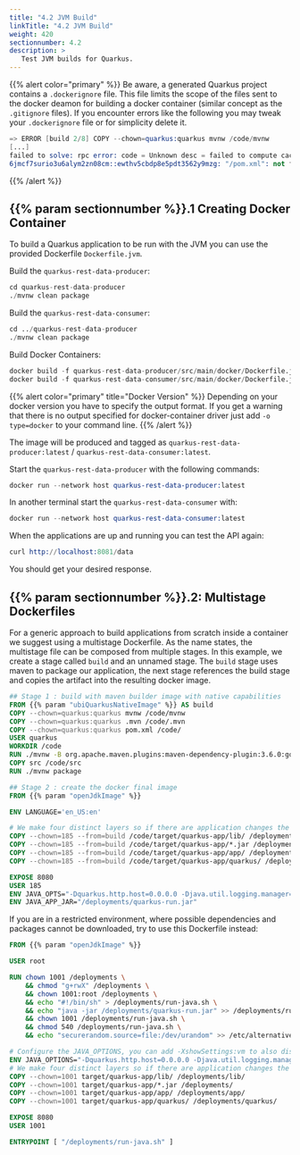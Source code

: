 ```yaml
---
title: "4.2 JVM Build"
linkTitle: "4.2 JVM Build"
weight: 420
sectionnumber: 4.2
description: >
   Test JVM builds for Quarkus.
---
```



{{% alert color="primary" %}}
Be aware, a generated Quarkus project contains a `.dockerignore` file. This file limits the scope of the files sent
to the docker deamon for building a docker container (similar concept as the `.gitignore` files). If you encounter
errors like the following you may tweak your `.dockerignore` file or for simplicity delete it.

```s
=> ERROR [build 2/8] COPY --chown=quarkus:quarkus mvnw /code/mvnw
[...]
failed to solve: rpc error: code = Unknown desc = failed to compute cache key: failed to calculate checksum of ref 
6jmcf7surio3u6alym2zn08cm::ewthv5cbdp8e5pdt3562y9mzg: "/pom.xml": not found
```
{{% /alert %}}


## {{% param sectionnumber %}}.1 Creating Docker Container

To build a Quarkus application to be run with the JVM you can use the provided Dockerfile `Dockerfile.jvm`.


Build the `quarkus-rest-data-producer`:
```s
cd quarkus-rest-data-producer
./mvnw clean package
```

Build the `quarkus-rest-data-consumer`:
```s
cd ../quarkus-rest-data-producer
./mvnw clean package
```


Build Docker Containers:
```s
docker build -f quarkus-rest-data-producer/src/main/docker/Dockerfile.jvm -t quarkus-rest-data-producer:latest quarkus-rest-data-producer/.
docker build -f quarkus-rest-data-consumer/src/main/docker/Dockerfile.jvm -t quarkus-rest-data-consumer:latest quarkus-rest-data-consumer/.
```

{{% alert color="primary" title="Docker Version" %}}
Depending on your docker version you have to specify the output format. If you get a warning that there is no output specified for docker-container driver just add `-o type=docker` to your command line.
{{% /alert %}}

The image will be produced and tagged as `quarkus-rest-data-producer:latest` / `quarkus-rest-data-consumer:latest`. 

Start the `quarkus-rest-data-producer` with the following commands:
```s
docker run --network host quarkus-rest-data-producer:latest
```

In another terminal start the `quarkus-rest-data-consumer` with:
```s
docker run --network host quarkus-rest-data-consumer:latest
```

When the applications are up and running you can test the API again:

```s
curl http://localhost:8081/data
```

You should get your desired response.


## {{% param sectionnumber %}}.2: Multistage Dockerfiles

For a generic approach to build applications from scratch inside a container we suggest using a multistage Dockerfile. As the name states, the multistage file can be composed from multiple stages. In this example, we create a stage called `build` and an unnamed stage. The `build` stage uses maven to package our application, the next stage references the build stage and copies the artifact into the resulting docker image.

```Dockerfile
## Stage 1 : build with maven builder image with native capabilities
FROM {{% param "ubiQuarkusNativeImage" %}} AS build
COPY --chown=quarkus:quarkus mvnw /code/mvnw
COPY --chown=quarkus:quarkus .mvn /code/.mvn
COPY --chown=quarkus:quarkus pom.xml /code/
USER quarkus
WORKDIR /code
RUN ./mvnw -B org.apache.maven.plugins:maven-dependency-plugin:3.6.0:go-offline
COPY src /code/src
RUN ./mvnw package

## Stage 2 : create the docker final image
FROM {{% param "openJdkImage" %}}

ENV LANGUAGE='en_US:en'

# We make four distinct layers so if there are application changes the library layers can be re-used
COPY --chown=185 --from=build /code/target/quarkus-app/lib/ /deployments/lib/
COPY --chown=185 --from=build /code/target/quarkus-app/*.jar /deployments/
COPY --chown=185 --from=build /code/target/quarkus-app/app/ /deployments/app/
COPY --chown=185 --from=build /code/target/quarkus-app/quarkus/ /deployments/quarkus/

EXPOSE 8080
USER 185
ENV JAVA_OPTS="-Dquarkus.http.host=0.0.0.0 -Djava.util.logging.manager=org.jboss.logmanager.LogManager"
ENV JAVA_APP_JAR="/deployments/quarkus-run.jar"
```

If you are in a restricted environment, where possible dependencies and packages cannot be downloaded, try to use this Dockerfile instead:

```Dockerfile
FROM {{% param "openJdkImage" %}}

USER root

RUN chown 1001 /deployments \
    && chmod "g+rwX" /deployments \
    && chown 1001:root /deployments \
    && echo "#!/bin/sh" > /deployments/run-java.sh \
    && echo "java -jar /deployments/quarkus-run.jar" >> /deployments/run-java.sh \
    && chown 1001 /deployments/run-java.sh \
    && chmod 540 /deployments/run-java.sh \
    && echo "securerandom.source=file:/dev/urandom" >> /etc/alternatives/jre/lib/security/java.security

# Configure the JAVA_OPTIONS, you can add -XshowSettings:vm to also display the heap size.
ENV JAVA_OPTIONS="-Dquarkus.http.host=0.0.0.0 -Djava.util.logging.manager=org.jboss.logmanager.LogManager"
# We make four distinct layers so if there are application changes the library layers can be re-used
COPY --chown=1001 target/quarkus-app/lib/ /deployments/lib/
COPY --chown=1001 target/quarkus-app/*.jar /deployments/
COPY --chown=1001 target/quarkus-app/app/ /deployments/app/
COPY --chown=1001 target/quarkus-app/quarkus/ /deployments/quarkus/

EXPOSE 8080
USER 1001

ENTRYPOINT [ "/deployments/run-java.sh" ]
```
